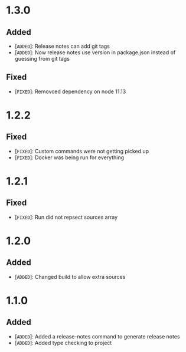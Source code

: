 # 1.3.0

## Added
 * [`ADDED`]: Release notes can add git tags
 * [`ADDED`]: Now release notes use version in package.json instead of guessing from git tags

## Fixed
 * [`FIXED`]: Removced dependency on node 11.13

# 1.2.2

## Fixed
 * [`FIXED`]: Custom commands were not getting picked up
 * [`FIXED`]: Docker was being run for everything

# 1.2.1

## Fixed
 * [`FIXED`]: Run did not repsect sources array

# 1.2.0

## Added
 * [`ADDED`]: Changed build to allow extra sources

# 1.1.0

## Added
 * [`ADDED`]: Added a release-notes command to generate release notes
 * [`ADDED`]: Added type checking to project